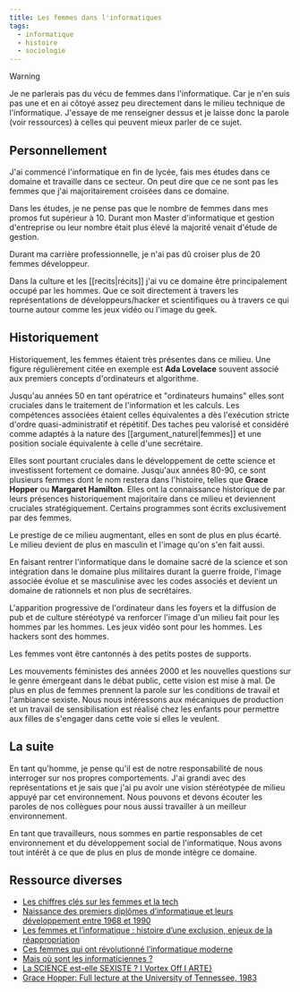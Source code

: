 ```yaml
---
title: Les femmes dans l'informatiques
tags:
  - informatique
  - histoire
  - sociologie
---
```


> [!warning]
> Je ne parlerais pas du vécu de femmes dans l'informatique. Car je n'en suis pas une et en ai côtoyé assez peu directement dans le milieu technique de l'informatique. J'essaye de me renseigner dessus et je laisse donc la parole (voir ressources) à celles qui peuvent mieux parler de ce sujet.

## Personnellement

J'ai commencé l'informatique en fin de lycée, fais mes études dans ce domaine et travaille dans ce secteur. On peut dire que ce ne sont pas les femmes que j'ai majoritairement croisées dans ce domaine.

Dans les études, je ne pense pas que le nombre de femmes dans mes promos fut supérieur à 10. Durant mon Master d'informatique et gestion d'entreprise ou leur nombre était plus élevé la majorité venait d'étude de gestion.

Durant ma carrière professionnelle, je n'ai pas dû croiser plus de 20 femmes développeur.

Dans la culture et les [[recits|récits]] j'ai vu ce domaine être principalement occupé par les hommes. Que ce soit directement à travers les représentations de développeurs/hacker et scientifiques ou à travers ce qui tourne autour comme les jeux vidéo ou l'image du geek.

## Historiquement

Historiquement, les femmes étaient très présentes dans ce milieu. Une figure régulièrement citée en exemple est **Ada Lovelace** souvent associé aux premiers concepts d'ordinateurs et algorithme.

Jusqu'au années 50 en tant opératrice et "ordinateurs humains" elles sont cruciales dans le traitement de l'information et les calculs. Les compétences associées étaient celles équivalentes a dès l'exécution stricte d'ordre quasi-administratif et répétitif. Des taches peu valorisé et considéré comme adaptés à la nature des [[argument_naturel|femmes]] et une position sociale équivalente à celle d'une secrétaire.

Elles sont pourtant cruciales dans le développement de cette science et investissent fortement ce domaine. Jusqu'aux années 80-90, ce sont plusieurs femmes dont le nom restera dans l'histoire, telles que **Grace Hopper** ou **Margaret Hamilton**. Elles ont la connaissance historique de par leurs présences historiquement majoritaire dans ce milieu et deviennent cruciales stratégiquement. Certains programmes sont écrits exclusivement par des femmes.

Le prestige de ce milieu augmentant, elles en sont de plus en plus écarté. Le milieu devient de plus en masculin et l'image qu'on s'en fait aussi.

En faisant rentrer l'informatique dans le domaine sacré de la science et son intégration dans le domaine plus militaires durant la guerre froide, l'image associée évolue et se masculinise avec les codes associés et devient un domaine de rationnels et non plus de secrétaires.

L'apparition progressive de l'ordinateur dans les foyers et la diffusion de pub et de culture stéréotypé va renforcer l'image d'un milieu fait pour les hommes par les hommes. Les jeux vidéo sont pour les hommes. Les hackers sont des hommes.

Les femmes vont être cantonnés à des petits postes de supports.

Les mouvements féministes des années 2000 et les nouvelles questions sur le genre émergeant dans le débat public, cette vision est mise à mal. De plus en plus de femmes prennent la parole sur les conditions de travail et l'ambiance sexiste. Nous nous intéressons aux mécaniques de production et un travail de sensibilisation est réalisé chez les enfants pour permettre aux filles de s'engager dans cette voie si elles le veulent.

## La suite

En tant qu'homme, je pense qu'il est de notre responsabilité de nous interroger sur nos propres comportements. J'ai grandi avec des représentations et je sais que j'ai pu avoir une vision stéréotypée de milieu appuyé par cet environnement. Nous pouvons et devons écouter les paroles de nos collègues pour nous aussi travailler à un meilleur environnement.

En tant que travailleurs, nous sommes en partie responsables de cet environnement et du développement social de l'informatique. Nous avons tout intérêt à ce que de plus en plus de monde intègre ce domaine.

## Ressource diverses

- [Les chiffres clés sur les femmes et la tech](https://www.grandeecolenumerique.fr/le-numerique-et-les-femmes/les-chiffres-cles-sur-les-femmes-et-la-tech)
- [Naissance des premiers diplômes d’informatique et leurs développement entre 1968 et 1990](https://webtv.univ-lille.fr/video/6480/naissance-des-premiers-diplomes-d8217informatique-et-leurs-developpement-entre-1968-et-1990)
- [Les femmes et l’informatique : histoire d’une exclusion, enjeux de la réappropriation](https://www.ritimo.org/Les-femmes-et-l-informatique-histoire-d-une-exclusion-enjeux-de-la)
- [Ces femmes qui ont révolutionné l’informatique moderne](https://usbeketrica.com/fr/article/elles-ont-revolutionne-l-informatique-moderne)
- [Mais où sont les informaticiennes ?](https://www.cairn.info/revue-travail-genre-et-societes-2016-2-page-167.htm)
- [La SCIENCE est-elle SEXISTE ? I Vortex Off I ARTE}](https://www.youtube.com/watch?v=fzm36EMWkbE)
- [Grace Hopper: Full lecture at the University of Tennessee, 1983](https://www.youtube.com/watch?v=wHdHCoeUbU4)
